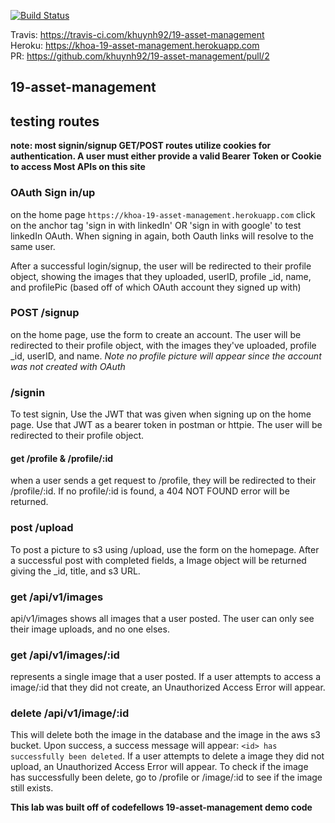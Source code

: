 [![Build Status](https://travis-ci.com/khuynh92/18-oauth.svg?branch=master)](https://travis-ci.com/khuynh92/18-oauth)

Travis: https://travis-ci.com/khuynh92/19-asset-management  
Heroku: https://khoa-19-asset-management.herokuapp.com  
PR: https://github.com/khuynh92/19-asset-management/pull/2  

## 19-asset-management

## testing routes

**note: most signin/signup GET/POST routes utilize cookies for authentication. A user must either provide a valid Bearer Token or Cookie to access Most APIs on this site** 

### OAuth Sign in/up
on the home page `https://khoa-19-asset-management.herokuapp.com` click on the anchor tag 'sign in with linkedIn' OR 'sign in with google' to test linkedIn OAuth. When signing in again, both Oauth links will resolve to the same user.

After a successful login/signup, the user will be redirected to their profile object, showing the images that they uploaded, userID, profile _id, name, and profilePic (based off of which OAuth account they signed up with)

### POST /signup
on the home page, use the form to create an account. The user will be redirected to their profile object, with the images they've uploaded, profile _id, userID, and name. *Note no profile picture will appear since the account was not created with OAuth*

### /signin
To test signin, Use the JWT that was given when signing up on the home page. Use that JWT as a bearer token in postman or httpie. The user will be redirected to their profile object.

#### get /profile & /profile/:id
when a user sends a get request to /profile, they will be redirected to their /profile/:id. If no profile/:id is found, a 404 NOT FOUND error will be returned.

### post /upload
To post a picture to s3 using /upload, use the form on the homepage. After a successful post with completed fields, a Image object will be returned giving the _id, title, and s3 URL.

### get /api/v1/images
api/v1/images shows all images that a user posted. The user can only see their image uploads, and no one elses.

### get /api/v1/images/:id
represents a single image that a user posted. If a user attempts to access a image/:id that they did not create, an Unauthorized Access Error will appear.

### delete /api/v1/image/:id
This will delete both the image in the database and the image in the aws s3 bucket. Upon success, a success message will appear: `<id> has successfully been deleted`. If a user attempts to delete a image they did not upload, an Unauthorized Access Error will appear. To check if the image has successfully been delete, go to /profile or /image/:id to see if the image still exists.


**This lab was built off of codefellows 19-asset-management demo code**
